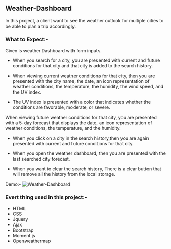 ## Weather-Dashboard

In this project, a client want to see the weather outlook for multiple cities to be able to plan a trip accordingly.

### What to Expect:-

Given is weather Dashboard with form inputs.

* When you search for a city, you are presented with current and future conditions for that city and that city is added to the search history.

* When viewing current weather conditions for that city, then you are presented with the city name, the date, an icon representation of weather conditions, the temperature, the humidity, the wind speed, and the UV index.

* The UV index is presented with a color that indicates whether the conditions are favorable, moderate, or severe.

When viewing future weather conditions for that city, you are presented with a 5-day forecast that displays the date, an icon representation of weather conditions, the temperature, and the humidity.

* When you click on a city in the search history,then you are again presented with current and future conditions for that city.

* When you open the weather dashboard, then you are presented with the last searched city forecast.

* When you want to clear the search history, There is a clear button that will remove all the history from the local storage.

Demo:-
![Weather-Dashboard](demo1.gif)


### Evert thing used in this project:-

* HTML
* CSS
* Jquery
* Ajax
* Bootstrap
* Moment.js
* Openweathermap













